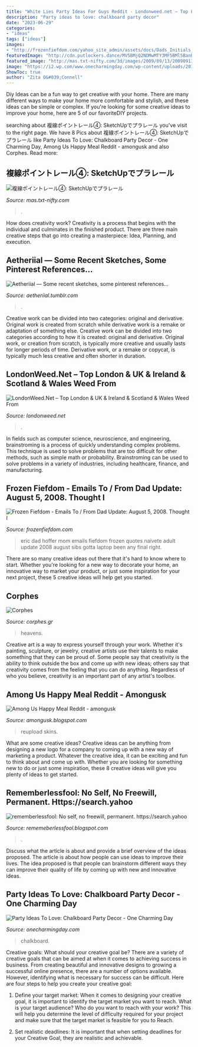 ```yaml
---
title: "White Lies Party Ideas For Guys Reddit - Londonweed.net – Top London &amp; Uk &amp; Ireland &amp; Scotland &amp; Wales Weed From"
description: "Party ideas to love: chalkboard party decor"
date: "2023-06-29"
categories:
- "ideas"
tags: ["ideas"]
images:
- "http://frozenfiefdom.com/yahoo_site_admin/assets/docs/Dads_Initials_in_my_computer.113234641.jpg"
featuredImage: "http://cdn.putlockers.dance/MV5BMjQ2NDMwMTY3MF5BMl5BanBnXkFtZTgwNDg5OTc1NjM@._V1_SX300.jpg"
featured_image: "http://mas.txt-nifty.com/3d/images/2009/09/13/2009091308.jpg"
image: "https://i2.wp.com/www.onecharmingday.com/wp-content/uploads/2014/09/party-ideas-to-love-chalkboard-620x900.png?resize=620%2C900"
ShowToc: true
author: "Zita O&#039;Connell"
---
```



Diy Ideas can be a fun way to get creative with your home. There are many different ways to make your home more comfortable and stylish, and these ideas can be simple or complex. If you're looking for some creative ideas to improve your home, here are 5 of our favoriteDIY projects.

	

		
searching about 複線ポイントレール④: SketchUpでプラレール you've visit to the right page. We have 8 Pics about 複線ポイントレール④: SketchUpでプラレール like Party Ideas To Love: Chalkboard Party Decor - One Charming Day, Among Us Happy Meal Reddit - amongusk and also Corphes. Read more:
		
    
## 複線ポイントレール④: SketchUpでプラレール

<img loading=lazy src="http://mas.txt-nifty.com/3d/images/2009/09/13/2009091308.jpg" onerror="this.onerror=null;this.src='https://tse2.mm.bing.net/th?id=OIP.h1QRcKefUZCLb-sJ9pRBAQHaEK&amp;pid=15.1';" alt="複線ポイントレール④: SketchUpでプラレール">

_Source: mas.txt-nifty.com_

>. 

	

How does creativity work?
Creativity is a process that begins with the individual and culminates in the finished product. There are three main creative steps that go into creating a masterpiece: Idea, Planning, and execution.

    
## Aetheriial — Some Recent Sketches, Some Pinterest References...

<img loading=lazy src="https://64.media.tumblr.com/f822881f53d27be9a1d0780a5164daf2/tumblr_p7ek4aVC1R1tvie5ko3_1280.jpg" onerror="this.onerror=null;this.src='https://tse4.mm.bing.net/th?id=OIP.elAs5DWOCfTMlfvQ2WI91wHaJ4&amp;pid=15.1';" alt="Aetheriial — Some recent sketches, some pinterest references...">

_Source: aetheriial.tumblr.com_

>. 

	

Creative work can be divided into two categories: original and derivative. Original work is created from scratch while derivative work is a remake or adaptation of something else.
Creative work can be divided into two categories according to how it is created: original and derivative. Original work, or creation from scratch, is typically more creative and usually lasts for longer periods of time. Derivative work, or a remake or copycat, is typically much less creative and often shorter in duration.

    
## LondonWeed.Net – Top London &amp; UK &amp; Ireland &amp; Scotland &amp; Wales Weed From

<img loading=lazy src="http://comprarmarihuanamadrid.es/wp-content/uploads/2021/01/Diseno-sin-titulo-92.jpg" onerror="this.onerror=null;this.src='https://tse1.mm.bing.net/th?id=OIP.TRw-WvVeCU4YQ7CcPZ7anAAAAA&amp;pid=15.1';" alt="LondonWeed.Net – Top London &amp; UK &amp; Ireland &amp; Scotland &amp; Wales Weed From">

_Source: londonweed.net_

>. 

	

In fields such as computer science, neuroscience, and engineering, brainstroming is a process of quickly understanding complex problems. This technique is used to solve problems that are too difficult for other methods, such as simple math or probability. Brainstroming can be used to solve problems in a variety of industries, including healthcare, finance, and manufacturing.

    
## Frozen Fiefdom - Emails To / From Dad Update: August 5, 2008. Thought I

<img loading=lazy src="http://frozenfiefdom.com/yahoo_site_admin/assets/docs/Dads_Initials_in_my_computer.113234641.jpg" onerror="this.onerror=null;this.src='https://tse3.mm.bing.net/th?id=OIP.PRBu-0AK7OyQdz-qFA9mxwHaDY&amp;pid=15.1';" alt="Frozen Fiefdom - Emails To / From Dad Update: August 5, 2008. Thought I">

_Source: frozenfiefdom.com_

>eric dad hoffer mom emails fiefdom frozen quotes naivete adult update 2008 august sibs gotta laptop been any final right. 

	

There are so many creative ideas out there that it's hard to know where to start. Whether you're looking for a new way to decorate your home, an innovative way to market your product, or just some inspiration for your next project, these 5 creative ideas will help get you started.

    
## Corphes

<img loading=lazy src="https://admin.cassinotur.com.br/arq/cursos/galeria/6eaf09fd24ebfd3366d4762b83e8e447.png" onerror="this.onerror=null;this.src='https://tse3.mm.bing.net/th?id=OIP.XneJFH8c-cOpqpRZf1mxPQHaFo&amp;pid=15.1';" alt="Corphes">

_Source: corphes.gr_

>heavens. 

	

Creative art is a way to express yourself through your work. Whether it's painting, sculpture, or jewelry, creative artists use their talents to make something that they can be proud of. Some people say that creativity is the ability to think outside the box and come up with new ideas; others say that creativity comes from the feeling that you can do anything. Regardless of who you believe, creativity is an important part of any artist's toolbox.

    
## Among Us Happy Meal Reddit - Amongusk

<img loading=lazy src="https://i.redd.it/n6iaudx5z3p51.jpg" onerror="this.onerror=null;this.src='https://tse1.mm.bing.net/th?id=OIP.XxZvLBXQC0qHRZtz7dt3ywHaFV&amp;pid=15.1';" alt="Among Us Happy Meal Reddit - amongusk">

_Source: amongusk.blogspot.com_

>reupload skins. 

	

What are some creative ideas?
Creative ideas can be anything from designing a new logo for a company to coming up with a new way of marketing a product. Whatever the creative idea, it can be exciting and fun to think about and come up with. Whether you are looking for something new to do or just some inspiration, these 8 creative ideas will give you plenty of ideas to get started.

    
## Rememberlessfool: No Self, No Freewill, Permanent. Https://search.yahoo

<img loading=lazy src="http://cdn.putlockers.dance/MV5BMjQ2NDMwMTY3MF5BMl5BanBnXkFtZTgwNDg5OTc1NjM@._V1_SX300.jpg" onerror="this.onerror=null;this.src='https://tse3.mm.bing.net/th?id=OIP.fnRhj9MmkBLsBNUWz298MAAAAA&amp;pid=15.1';" alt="rememberlessfool: No self, no freewill, permanent. https://search.yahoo">

_Source: rememeberlessfool.blogspot.com_

>. 

	

Discuss what the article is about and provide a brief overview of the ideas proposed.
The article is about how people can use ideas to improve their lives. The idea proposed is that people can brainstorm different ways they can improve their quality of life by coming up with new and innovative ideas.

    
## Party Ideas To Love: Chalkboard Party Decor - One Charming Day

<img loading=lazy src="https://i2.wp.com/www.onecharmingday.com/wp-content/uploads/2014/09/party-ideas-to-love-chalkboard-620x900.png?resize=620%2C900" onerror="this.onerror=null;this.src='https://tse1.mm.bing.net/th?id=OIP.FO6kzw3oncJQKuMFBlv7IQHaKw&amp;pid=15.1';" alt="Party Ideas To Love: Chalkboard Party Decor - One Charming Day">

_Source: onecharmingday.com_

>chalkboard. 

	

Creative goals: What should your creative goal be?
There are a variety of creative goals that can be aimed at when it comes to achieving success in business. From creating beautiful and innovative designs to growing a successful online presence, there are a number of options available. However, identifying what is necessary for success can be difficult. Here are four steps to help you create your creative goal:
1. Define your target market: When it comes to designing your creative goal, it is important to identify the target market you want to reach. What is your target audience? Who do you want to reach with your work? This will help you determine the level of difficulty required for your project and make sure that the target market is feasible for you to Reach.

2. Set realistic deadlines: It is important that when setting deadlines for your Creative Goal, they are realistic and achievable.

